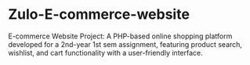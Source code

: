 # Zulo-E-commerce-website
E-commerce Website Project: A PHP-based online shopping platform developed for a 2nd-year 1st sem assignment, featuring product search, wishlist, and cart functionality with a user-friendly interface.  
